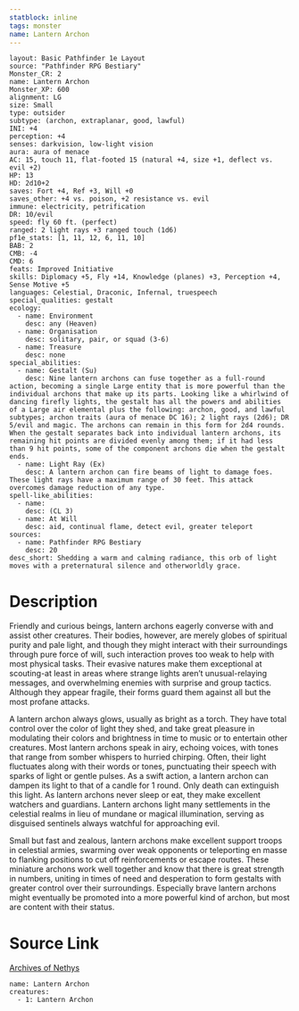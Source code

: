 ```yaml
---
statblock: inline
tags: monster
name: Lantern Archon
---
```

```statblock
layout: Basic Pathfinder 1e Layout
source: "Pathfinder RPG Bestiary"
Monster_CR: 2
name: Lantern Archon
Monster_XP: 600
alignment: LG
size: Small
type: outsider
subtype: (archon, extraplanar, good, lawful)
INI: +4
perception: +4
senses: darkvision, low-light vision
aura: aura of menace
AC: 15, touch 11, flat-footed 15 (natural +4, size +1, deflect vs. evil +2)
HP: 13
HD: 2d10+2
saves: Fort +4, Ref +3, Will +0
saves_other: +4 vs. poison, +2 resistance vs. evil
immune: electricity, petrification
DR: 10/evil
speed: fly 60 ft. (perfect)
ranged: 2 light rays +3 ranged touch (1d6)
pf1e_stats: [1, 11, 12, 6, 11, 10]
BAB: 2
CMB: -4
CMD: 6
feats: Improved Initiative
skills: Diplomacy +5, Fly +14, Knowledge (planes) +3, Perception +4, Sense Motive +5
languages: Celestial, Draconic, Infernal, truespeech
special_qualities: gestalt
ecology:
  - name: Environment
    desc: any (Heaven)
  - name: Organisation
    desc: solitary, pair, or squad (3-6)
  - name: Treasure
    desc: none
special_abilities:
  - name: Gestalt (Su)
    desc: Nine lantern archons can fuse together as a full-round action, becoming a single Large entity that is more powerful than the individual archons that make up its parts. Looking like a whirlwind of dancing firefly lights, the gestalt has all the powers and abilities of a Large air elemental plus the following: archon, good, and lawful subtypes; archon traits (aura of menace DC 16); 2 light rays (2d6); DR 5/evil and magic. The archons can remain in this form for 2d4 rounds. When the gestalt separates back into individual lantern archons, its remaining hit points are divided evenly among them; if it had less than 9 hit points, some of the component archons die when the gestalt ends.
  - name: Light Ray (Ex)
    desc: A lantern archon can fire beams of light to damage foes. These light rays have a maximum range of 30 feet. This attack overcomes damage reduction of any type.
spell-like_abilities:
  - name:
    desc: (CL 3)
  - name: At Will
    desc: aid, continual flame, detect evil, greater teleport
sources:
  - name: Pathfinder RPG Bestiary
    desc: 20
desc_short: Shedding a warm and calming radiance, this orb of light moves with a preternatural silence and otherworldly grace.
```
# Description
Friendly and curious beings, lantern archons eagerly converse with and assist other creatures. Their bodies, however, are merely globes of spiritual purity and pale light, and though they might interact with their surroundings through pure force of will, such interaction proves too weak to help with most physical tasks. Their evasive natures make them exceptional at scouting-at least in areas where strange lights aren’t unusual-relaying messages, and overwhelming enemies with surprise and group tactics. Although they appear fragile, their forms guard them against all but the most profane attacks.

A lantern archon always glows, usually as bright as a torch. They have total control over the color of light they shed, and take great pleasure in modulating their colors and brightness in time to music or to entertain other creatures. Most lantern archons speak in airy, echoing voices, with tones that range from somber whispers to hurried chirping. Often, their light fluctuates along with their words or tones, punctuating their speech with sparks of light or gentle pulses. As a swift action, a lantern archon can dampen its light to that of a candle for 1 round. Only death can extinguish this light. As lantern archons never sleep or eat, they make excellent watchers and guardians. Lantern archons light many settlements in the celestial realms in lieu of mundane or magical illumination, serving as disguised sentinels always watchful for approaching evil.

Small but fast and zealous, lantern archons make excellent support troops in celestial armies, swarming over weak opponents or teleporting en masse to flanking positions to cut off reinforcements or escape routes. These miniature archons work well together and know that there is great strength in numbers, uniting in times of need and desperation to form gestalts with greater control over their surroundings. Especially brave lantern archons might eventually be promoted into a more powerful kind of archon, but most are content with their status.
# Source Link
[Archives of Nethys](https://aonprd.com/MonsterDisplay.aspx?ItemName=Lantern%20Archon)
```encounter-table
name: Lantern Archon
creatures:
  - 1: Lantern Archon
```
